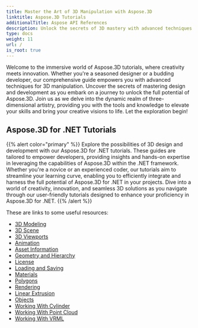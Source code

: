 ```yaml
---
title: Master the Art of 3D Manipulation with Aspose.3D
linktitle: Aspose.3D Tutorials
additionalTitle: Aspose API References
description: Unlock the secrets of 3D mastery with advanced techniques. Elevate your skills in design and development with our comprehensive guide to unleash creativity 3D.
type: docs
weight: 11
url: /
is_root: true
---
```


Welcome to the immersive world of Aspose.3D tutorials, where creativity meets innovation. Whether you're a seasoned designer or a budding developer, our comprehensive guide empowers you with advanced techniques for 3D manipulation. Uncover the secrets of mastering design and development as you embark on a journey to unlock the full potential of Aspose.3D. Join us as we delve into the dynamic realm of three-dimensional artistry, providing you with the tools and knowledge to elevate your skills and bring your creative visions to life. Let the exploration begin!

## Aspose.3D for .NET Tutorials
{{% alert color="primary" %}}
Explore the possibilities of 3D design and development with our Aspose.3D for .NET tutorials. These guides are tailored to empower developers, providing insights and hands-on expertise in leveraging the capabilities of Aspose.3D within the .NET framework. Whether you're a novice or an experienced coder, our tutorials aim to streamline your learning curve, enabling you to efficiently integrate and harness the full potential of Aspose.3D for .NET in your projects. Dive into a world of creativity, innovation, and seamless 3D solutions as you navigate through our user-friendly tutorials designed to enhance your proficiency in Aspose.3D for .NET.
{{% /alert %}}

These are links to some useful resources:
 
- [3D Modeling](./net/3d-modeling/)
- [3D Scene](./net/3d-scene/)
- [3D Viewports](./net/3d-viewports/)
- [Animation](./net/animation/)
- [Asset Information](./net/asset-information/)
- [Geometry and Hierarchy](./net/geometry-and-hierarchy/)
- [License](./net/license/)
- [Loading and Saving](./net/loading-and-saving/)
- [Materials](./net/materials/)
- [Polygons](./net/polygons/)
- [Rendering](./net/rendering/)
- [Linear Extrusion](./net/linear-extrusion/)
- [Objects](./net/objects/)
- [Working With Cylinder](./net/working-with-cylinder/)
- [Working With Point Cloud](./net/working-with-point-cloud/)
- [Working With VRML](./net/working-with-vrml/)



